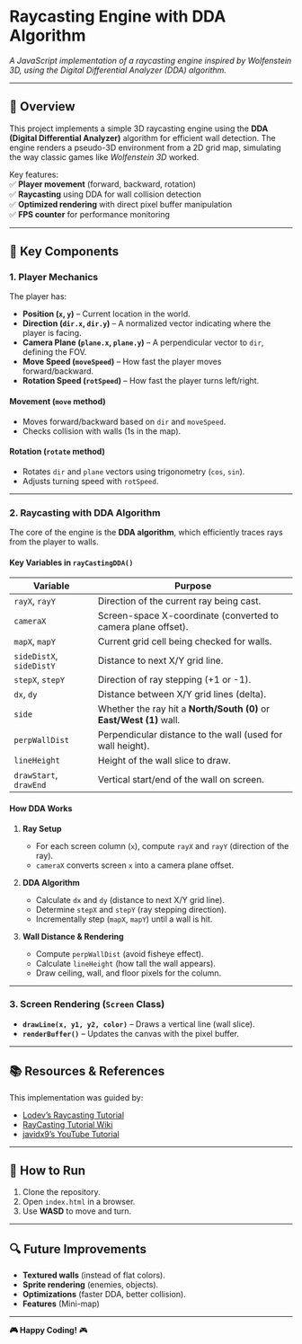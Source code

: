 # **Raycasting Engine with DDA Algorithm**

_A JavaScript implementation of a raycasting engine inspired by Wolfenstein 3D, using the Digital Differential Analyzer (DDA) algorithm._

---

## **📌 Overview**

This project implements a simple 3D raycasting engine using the **DDA (Digital Differential Analyzer)** algorithm for efficient wall detection. The engine renders a pseudo-3D environment from a 2D grid map, simulating the way classic games like _Wolfenstein 3D_ worked.

Key features:  
✅ **Player movement** (forward, backward, rotation)  
✅ **Raycasting** using DDA for wall collision detection  
✅ **Optimized rendering** with direct pixel buffer manipulation  
✅ **FPS counter** for performance monitoring

---

## **🔧 Key Components**

### **1. Player Mechanics**

The player has:

- **Position (`x`, `y`)** – Current location in the world.
- **Direction (`dir.x`, `dir.y`)** – A normalized vector indicating where the player is facing.
- **Camera Plane (`plane.x`, `plane.y`)** – A perpendicular vector to `dir`, defining the FOV.
- **Move Speed (`moveSpeed`)** – How fast the player moves forward/backward.
- **Rotation Speed (`rotSpeed`)** – How fast the player turns left/right.

#### **Movement (`move` method)**

- Moves forward/backward based on `dir` and `moveSpeed`.
- Checks collision with walls (1s in the map).

#### **Rotation (`rotate` method)**

- Rotates `dir` and `plane` vectors using trigonometry (`cos`, `sin`).
- Adjusts turning speed with `rotSpeed`.

---

### **2. Raycasting with DDA Algorithm**

The core of the engine is the **DDA algorithm**, which efficiently traces rays from the player to walls.

#### **Key Variables in `rayCastingDDA()`**

| Variable                 | Purpose                                                              |
| ------------------------ | -------------------------------------------------------------------- |
| `rayX`, `rayY`           | Direction of the current ray being cast.                             |
| `cameraX`                | Screen-space X-coordinate (converted to camera plane offset).        |
| `mapX`, `mapY`           | Current grid cell being checked for walls.                           |
| `sideDistX`, `sideDistY` | Distance to next X/Y grid line.                                      |
| `stepX`, `stepY`         | Direction of ray stepping (+1 or -1).                                |
| `dx`, `dy`               | Distance between X/Y grid lines (delta).                             |
| `side`                   | Whether the ray hit a **North/South (0)** or **East/West (1)** wall. |
| `perpWallDist`           | Perpendicular distance to the wall (used for wall height).           |
| `lineHeight`             | Height of the wall slice to draw.                                    |
| `drawStart`, `drawEnd`   | Vertical start/end of the wall on screen.                            |

#### **How DDA Works**

1. **Ray Setup**

   - For each screen column (`x`), compute `rayX` and `rayY` (direction of the ray).
   - `cameraX` converts screen `x` into a camera plane offset.

2. **DDA Algorithm**

   - Calculate `dx` and `dy` (distance to next X/Y grid line).
   - Determine `stepX` and `stepY` (ray stepping direction).
   - Incrementally step (`mapX`, `mapY`) until a wall is hit.

3. **Wall Distance & Rendering**
   - Compute `perpWallDist` (avoid fisheye effect).
   - Calculate `lineHeight` (how tall the wall appears).
   - Draw ceiling, wall, and floor pixels for the column.

---

### **3. Screen Rendering (`Screen` Class)**

- **`drawLine(x, y1, y2, color)`** – Draws a vertical line (wall slice).
- **`renderBuffer()`** – Updates the canvas with the pixel buffer.

---

## **📚 Resources & References**

This implementation was guided by:

- [Lodev’s Raycasting Tutorial](https://lodev.org/cgtutor/raycasting.html)
- [RayCasting Tutorial Wiki](https://github.com/vinibiavatti1/RayCastingTutorial/wiki/)
- [javidx9’s YouTube Tutorial](https://www.youtube.com/watch?v=NbSee-XM7WA)

---

## **🚀 How to Run**

1. Clone the repository.
2. Open `index.html` in a browser.
3. Use **WASD** to move and turn.

---

## **🔍 Future Improvements**

- **Textured walls** (instead of flat colors).
- **Sprite rendering** (enemies, objects).
- **Optimizations** (faster DDA, better collision).
- **Features** (Mini-map)

---

**🎮 Happy Coding!** 🎮
